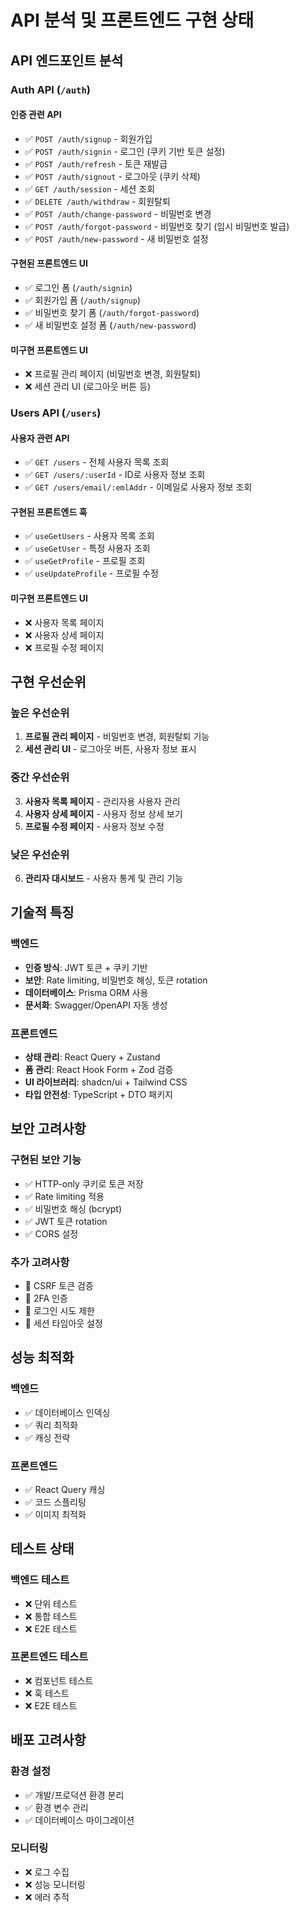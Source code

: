 # API 분석 및 프론트엔드 구현 상태

## API 엔드포인트 분석

### Auth API (`/auth`)

#### 인증 관련 API

- ✅ `POST /auth/signup` - 회원가입
- ✅ `POST /auth/signin` - 로그인 (쿠키 기반 토큰 설정)
- ✅ `POST /auth/refresh` - 토큰 재발급
- ✅ `POST /auth/signout` - 로그아웃 (쿠키 삭제)
- ✅ `GET /auth/session` - 세션 조회
- ✅ `DELETE /auth/withdraw` - 회원탈퇴
- ✅ `POST /auth/change-password` - 비밀번호 변경
- ✅ `POST /auth/forgot-password` - 비밀번호 찾기 (임시 비밀번호 발급)
- ✅ `POST /auth/new-password` - 새 비밀번호 설정

#### 구현된 프론트엔드 UI

- ✅ 로그인 폼 (`/auth/signin`)
- ✅ 회원가입 폼 (`/auth/signup`)
- ✅ 비밀번호 찾기 폼 (`/auth/forgot-password`)
- ✅ 새 비밀번호 설정 폼 (`/auth/new-password`)

#### 미구현 프론트엔드 UI

- ❌ 프로필 관리 페이지 (비밀번호 변경, 회원탈퇴)
- ❌ 세션 관리 UI (로그아웃 버튼 등)

### Users API (`/users`)

#### 사용자 관련 API

- ✅ `GET /users` - 전체 사용자 목록 조회
- ✅ `GET /users/:userId` - ID로 사용자 정보 조회
- ✅ `GET /users/email/:emlAddr` - 이메일로 사용자 정보 조회

#### 구현된 프론트엔드 훅

- ✅ `useGetUsers` - 사용자 목록 조회
- ✅ `useGetUser` - 특정 사용자 조회
- ✅ `useGetProfile` - 프로필 조회
- ✅ `useUpdateProfile` - 프로필 수정

#### 미구현 프론트엔드 UI

- ❌ 사용자 목록 페이지
- ❌ 사용자 상세 페이지
- ❌ 프로필 수정 페이지

## 구현 우선순위

### 높은 우선순위

1. **프로필 관리 페이지** - 비밀번호 변경, 회원탈퇴 기능
2. **세션 관리 UI** - 로그아웃 버튼, 사용자 정보 표시

### 중간 우선순위

3. **사용자 목록 페이지** - 관리자용 사용자 관리
4. **사용자 상세 페이지** - 사용자 정보 상세 보기
5. **프로필 수정 페이지** - 사용자 정보 수정

### 낮은 우선순위

6. **관리자 대시보드** - 사용자 통계 및 관리 기능

## 기술적 특징

### 백엔드

- **인증 방식**: JWT 토큰 + 쿠키 기반
- **보안**: Rate limiting, 비밀번호 해싱, 토큰 rotation
- **데이터베이스**: Prisma ORM 사용
- **문서화**: Swagger/OpenAPI 자동 생성

### 프론트엔드

- **상태 관리**: React Query + Zustand
- **폼 관리**: React Hook Form + Zod 검증
- **UI 라이브러리**: shadcn/ui + Tailwind CSS
- **타입 안전성**: TypeScript + DTO 패키지

## 보안 고려사항

### 구현된 보안 기능

- ✅ HTTP-only 쿠키로 토큰 저장
- ✅ Rate limiting 적용
- ✅ 비밀번호 해싱 (bcrypt)
- ✅ JWT 토큰 rotation
- ✅ CORS 설정

### 추가 고려사항

- 🔄 CSRF 토큰 검증
- 🔄 2FA 인증
- 🔄 로그인 시도 제한
- 🔄 세션 타임아웃 설정

## 성능 최적화

### 백엔드

- ✅ 데이터베이스 인덱싱
- ✅ 쿼리 최적화
- ✅ 캐싱 전략

### 프론트엔드

- ✅ React Query 캐싱
- ✅ 코드 스플리팅
- ✅ 이미지 최적화

## 테스트 상태

### 백엔드 테스트

- ❌ 단위 테스트
- ❌ 통합 테스트
- ❌ E2E 테스트

### 프론트엔드 테스트

- ❌ 컴포넌트 테스트
- ❌ 훅 테스트
- ❌ E2E 테스트

## 배포 고려사항

### 환경 설정

- ✅ 개발/프로덕션 환경 분리
- ✅ 환경 변수 관리
- ✅ 데이터베이스 마이그레이션

### 모니터링

- ❌ 로그 수집
- ❌ 성능 모니터링
- ❌ 에러 추적
